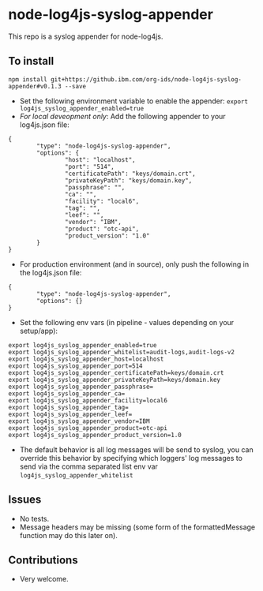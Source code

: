 # node-log4js-syslog-appender
This repo is a syslog appender for node-log4js.

## To install
`npm install git+https://github.ibm.com/org-ids/node-log4js-syslog-appender#v0.1.3 --save`
- Set the following environment variable to enable the appender: `export log4js_syslog_appender_enabled=true`
- *For local deveopment only*: Add the following appender to your log4js.json file:
```
{
        "type": "node-log4js-syslog-appender",
        "options": {
                "host": "localhost",
                "port": "514",
                "certificatePath": "keys/domain.crt",
                "privateKeyPath": "keys/domain.key",
                "passphrase": "",
                "ca": "",
                "facility": "local6",
                "tag": "",
                "leef": "",
                "vendor": "IBM",
                "product": "otc-api",
                "product_version": "1.0"
        }
}
```
- For production environment (and in source), only push the following in the log4js.json file:
```
{
        "type": "node-log4js-syslog-appender",
        "options": {}
}
```
- Set the following env vars (in pipeline - values depending on your setup/app):
```
export log4js_syslog_appender_enabled=true
export log4js_syslog_appender_whitelist=audit-logs,audit-logs-v2
export log4js_syslog_appender_host=localhost
export log4js_syslog_appender_port=514
export log4js_syslog_appender_certificatePath=keys/domain.crt
export log4js_syslog_appender_privateKeyPath=keys/domain.key
export log4js_syslog_appender_passphrase=
export log4js_syslog_appender_ca=
export log4js_syslog_appender_facility=local6
export log4js_syslog_appender_tag=
export log4js_syslog_appender_leef=
export log4js_syslog_appender_vendor=IBM
export log4js_syslog_appender_product=otc-api
export log4js_syslog_appender_product_version=1.0
```
- The default behavior is all log messages will be send to syslog, you can override this behavior by
specifying which loggers' log messages to send via the comma separated list env var `log4js_syslog_appender_whitelist`

## Issues
- No tests.
- Message headers may be missing (some form of the formattedMessage function may do this later on).

## Contributions
- Very welcome.
